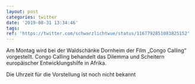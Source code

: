 ```yaml
---
layout: post
categories: twitter
date: '2019-08-31 13:34:46'
tags: 
ref: 'https://twitter.com/schwarzlichtwue/status/1167792851083825152'
---
```

Am Montag wird bei der Waldschänke Dornheim der Film „Congo Calling“ vorgestellt. Congo Calling behandelt das Dilemma und Scheitern europäischer Entwicklungshilfe in Afrika.






Die Uhrzeit für die Vorstellung ist noch nicht bekannt